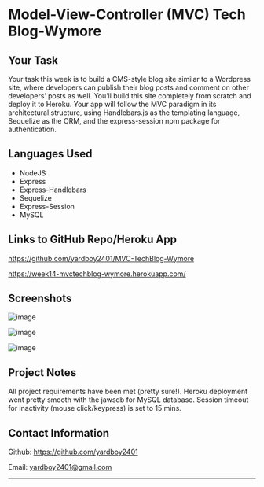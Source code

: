 # Model-View-Controller (MVC) Tech Blog-Wymore

## Your Task

Your task this week is to build a CMS-style blog site similar to a Wordpress site, where developers can publish their blog posts and comment on other developers’ posts as well. You’ll build this site completely from scratch and deploy it to Heroku. Your app will follow the MVC paradigm in its architectural structure, using Handlebars.js as the templating language, Sequelize as the ORM, and the express-session npm package for authentication.

## Languages Used

- NodeJS
- Express
- Express-Handlebars
- Sequelize
- Express-Session
- MySQL

## Links to GitHub Repo/Heroku App

https://github.com/yardboy2401/MVC-TechBlog-Wymore

https://week14-mvctechblog-wymore.herokuapp.com/

## Screenshots

![image](https://user-images.githubusercontent.com/85953688/147842578-5319eee8-33b2-43f9-be73-8af52a3fd6b8.png)

![image](https://user-images.githubusercontent.com/85953688/147842583-56232421-042b-436e-9662-fade356bba4e.png)

![image](https://user-images.githubusercontent.com/85953688/147842589-52955a66-ab9f-43e9-b232-4a5c98d17203.png)

## Project Notes

All project requirements have been met (pretty sure!). Heroku deployment went pretty smooth with the jawsdb for MySQL database. Session timeout for inactivity (mouse click/keypress) is set to 15 mins.

## Contact Information
Github: https://github.com/yardboy2401

Email: yardboy2401@gmail.com

- - - -
